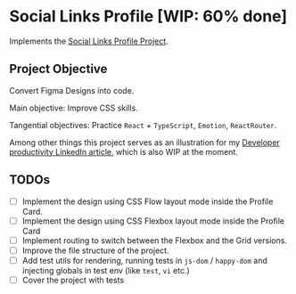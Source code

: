 # Social Links Profile [WIP: 60% done]

Implements the [Social Links Profile Project](https://www.frontendmentor.io/challenges/social-links-profile-UG32l9m6dQ).

## Project Objective

Convert Figma Designs into code.

Main objective: Improve CSS skills.

Tangential objectives: Practice `React` + `TypeScript`, `Emotion`, `ReactRouter`.

Among other things this project serves as an illustration for my [Developer productivity LinkedIn article](https://www.linkedin.com/pulse/wip-how-retain-your-skills-knowledge-developer-tyoma-deev-k9bee), which is also WIP at the moment.

## TODOs

- [ ] Implement the design using CSS Flow layout mode inside the Profile Card.
- [ ] Implement the design using CSS Flexbox layout mode inside the Profile Card
- [ ] Implement routing to switch between the Flexbox and the Grid versions.
- [ ] Improve the file structure of the project.
- [ ] Add test utils for rendering, running tests in `js-dom` / `happy-dom` and injecting globals in test env (like `test`, `vi` etc.)
- [ ] Cover the project with tests
